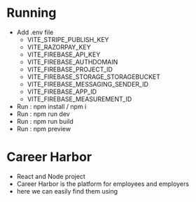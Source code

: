 
  <h1>Running</h1>
    <ul>
    <li>Add .env file 
     <ul>
  <li>VITE_STRIPE_PUBLISH_KEY</li>
  <li>VITE_RAZORPAY_KEY</li>
  <li>VITE_FIREBASE_API_KEY</li>
  <li>VITE_FIREBASE_AUTHDOMAIN</li>
  <li>VITE_FIREBASE_PROJECT_ID</li>
  <li>VITE_FIREBASE_STORAGE_STORAGEBUCKET</li>
  <li>VITE_FIREBASE_MESSAGING_SENDER_ID</li>
  <li>VITE_FIREBASE_APP_ID</li>
  <li>VITE_FIREBASE_MEASUREMENT_ID</li>
  </ul> </li>
    <li>Run : npm install / npm i</li>
    <li>Run : npm run dev </li>
    <li>Run : npm run build</li>
    <li>Run : npm preview</li>


    
  </ul>

 
  <h1>Career Harbor</h1>
  <ul>
    <li>React and Node project </li>
    <li>Career Harbor is the platform for employees and employers</li>
    <li>here we can easily find them using </li>
  </ul>

